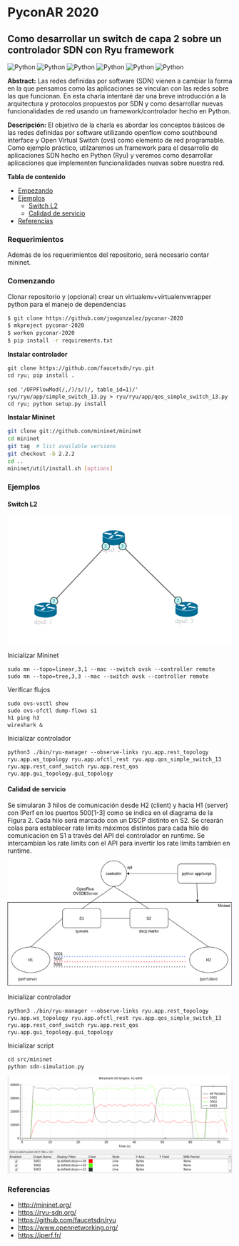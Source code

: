 # PyconAR 2020 

## Como desarrollar un switch de capa 2 sobre un controlador SDN con Ryu framework
![Python](https://img.shields.io/badge/OpenFlow-v1.3-orange)
![Python](https://img.shields.io/badge/mininet-v2.2.2-orange)
![Python](https://img.shields.io/badge/ovs-v2.13.0-orange)
![Python](https://img.shields.io/badge/ryuframework-4.34-blue)
![Python](https://img.shields.io/badge/python-v3.6-blue)
![Python](https://img.shields.io/badge/platform-linux--64-lightgrey)

**Abstract:**
Las redes definidas por software (SDN) vienen a cambiar la forma en la que pensamos como las aplicaciones se vinculan con las redes sobre las que funcionan. En esta charla intentaré dar una breve introducción a la arquitectura y protocolos propuestos por SDN y como desarrollar nuevas funcionalidades de red usando un framework/controlador hecho en Python.

**Descripción:**
El objetivo de la charla es abordar los conceptos básicos de las redes definidas por software utilizando openflow como southbound interface y Open Virtual Switch (ovs) como elemento de red programable. Como ejemplo práctico, utilzaremos un framework para el desarrollo de aplicaciones SDN hecho en Python (Ryu) y veremos como desarrollar aplicaciones que implementen funcionalidades nuevas sobre nuestra red.

**Tabla de contenido**

- [Empezando](#empezando)
- [Ejemplos](#ejemplos)
    - [Switch L2](#switch-l2)
    - [Calidad de servicio](#calidad-de-servicio)
- [Referencias](#referencias)

### Requerimientos
Además de los requerimientos del repositorio, será necesario contar mininet.

### Comenzando
Clonar repositorio y (opcional) crear un virtualenv+virtualenvwrapper python para el manejo de dependencias

```bash
$ git clone https://github.com/joagonzalez/pyconar-2020
$ mkproject pyconar-2020
$ workon pyconar-2020
$ pip install -r requirements.txt
```

**Instalar controlador**
```baskh
git clone https://github.com/faucetsdn/ryu.git
cd ryu; pip install .

sed '/OFPFlowMod(/,/)/s/)/, table_id=1)/' ryu/ryu/app/simple_switch_13.py > ryu/ryu/app/qos_simple_switch_13.py
cd ryu; python setup.py install
```

**Instalar Mininet**
```bash
git clone git://github.com/mininet/mininet
cd mininet
git tag  # list available versions
git checkout -b 2.2.2
cd ..
mininet/util/install.sh [options]
```

### Ejemplos

#### Switch L2
![Figura 1](doc/topologia.png)

Inicializar Mininet
```
sudo mn --topo=linear,3,1 --mac --switch ovsk --controller remote
sudo mn --topo=tree,3,3 --mac --switch ovsk --controller remote
```

Verificar flujos
```
sudo ovs-vsctl show
sudo ovs-ofctl dump-flows s1
h1 ping h3
wireshark &
```

Inicializar controlador

```
python3 ./bin/ryu-manager --observe-links ryu.app.rest_topology ryu.app.ws_topology ryu.app.ofctl_rest ryu.app.qos_simple_switch_13  ryu.app.rest_conf_switch ryu.app.rest_qos ryu.app.gui_topology.gui_topology
```

#### Calidad de servicio
Se simularan 3 hilos de comunicación desde H2 (client) y hacia H1 (server) con IPerf en los puertos 500[1-3] como se indica en el diagrama de la Figura 2. Cada hilo será marcado con un DSCP distinto en S2. Se crearán colas para establecer rate limits máximos distintos para cada hilo de comunicacion en S1 a través del API del controlador en runtime. Se intercambian los rate limits con el API para invertir los rate limits también en runtime. 

![Figura 2](doc/pyconar-qos.png)

Inicializar controlador
```
python3 ./bin/ryu-manager --observe-links ryu.app.rest_topology ryu.app.ws_topology ryu.app.ofctl_rest ryu.app.qos_simple_switch_13  ryu.app.rest_conf_switch ryu.app.rest_qos ryu.app.gui_topology.gui_topology
```

Inicializar script
```
cd src/mininet
python sdn-simulation.py
```

![Figura 3](doc/simulacion-qos.png)

### Referencias
- http://mininet.org/
- https://ryu-sdn.org/
- https://github.com/faucetsdn/ryu
- https://www.opennetworking.org/
- https://iperf.fr/ 


